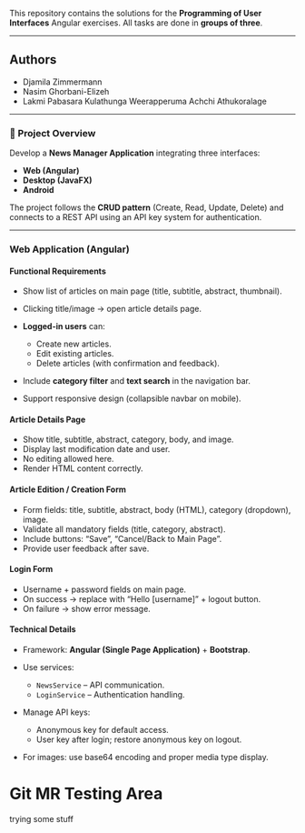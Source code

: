 This repository contains the solutions for the **Programming of User Interfaces** Angular exercises.
All tasks are done in **groups of three**.

---

## Authors

* Djamila Zimmermann
* Nasim Ghorbani-Elizeh
* Lakmi Pabasara Kulathunga Weerapperuma Achchi Athukoralage

---

### 📘 Project Overview

Develop a **News Manager Application** integrating three interfaces:

* **Web (Angular)**
* **Desktop (JavaFX)**
* **Android**

The project follows the **CRUD pattern** (Create, Read, Update, Delete) and connects to a REST API using an API key system for authentication.

---

### Web Application (Angular)

#### Functional Requirements

* Show list of articles on main page (title, subtitle, abstract, thumbnail).
* Clicking title/image → open article details page.
* **Logged-in users** can:

  * Create new articles.
  * Edit existing articles.
  * Delete articles (with confirmation and feedback).
* Include **category filter** and **text search** in the navigation bar.
* Support responsive design (collapsible navbar on mobile).

#### Article Details Page

* Show title, subtitle, abstract, category, body, and image.
* Display last modification date and user.
* No editing allowed here.
* Render HTML content correctly.

#### Article Edition / Creation Form

* Form fields: title, subtitle, abstract, body (HTML), category (dropdown), image.
* Validate all mandatory fields (title, category, abstract).
* Include buttons: “Save”, “Cancel/Back to Main Page”.
* Provide user feedback after save.

#### Login Form

* Username + password fields on main page.
* On success → replace with “Hello [username]” + logout button.
* On failure → show error message.

#### Technical Details

* Framework: **Angular (Single Page Application)** + **Bootstrap**.
* Use services:

  * `NewsService` – API communication.
  * `LoginService` – Authentication handling.
* Manage API keys:

  * Anonymous key for default access.
  * User key after login; restore anonymous key on logout.
* For images: use base64 encoding and proper media type display.

# Git MR Testing Area
trying some stuff
